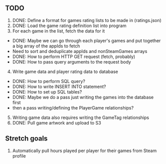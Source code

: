 ## TODO
1. DONE: Define a format for games rating lists to be made in (ratings.json)
2. DONE: Load the game rating definition list into program
3. For each game in the list, fetch the data for it
- DONE: Maybe we can go through each player's games and put together a big array of the appIds to fetch
- Need to sort and deduplicate appIds and nonSteamGames arrays
- DONE: How to perform HTTP GET request (fetch, probably)
- DONE: How to pass query arguments to the request body
4. Write game data and player rating data to database
- DONE: How to perform SQL query?
- DONE: How to write INSERT INTO statement?
- DONE: How to set up SQL tables?
- DONE: Maybe we do a pass just writing the games into the database first
- then a pass writing/defining the PlayerGame relationships?
5. Writing game data also requires writing the GameTag relationships
6. DONE: Pull game artwork and upload to S3

## Stretch goals
1. Automatically pull hours played per player for their games from Steam profile